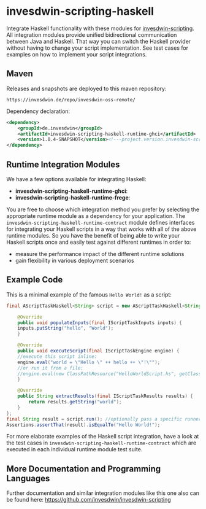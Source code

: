 # invesdwin-scripting-haskell
Integrate Haskell functionality with these modules for [invesdwin-scripting](https://github.com/invesdwin/invesdwin-scripting). All integration modules provide unified bidirectional communication between Java and Haskell. That way you can switch the Haskell provider without having to change your script implementation. See test cases for examples on how to implement your script integrations.

## Maven

Releases and snapshots are deployed to this maven repository:
```
https://invesdwin.de/repo/invesdwin-oss-remote/
```

Dependency declaration:
```xml
<dependency>
	<groupId>de.invesdwin</groupId>
	<artifactId>invesdwin-scripting-haskell-runtime-ghci</artifactId>
	<version>1.0.4-SNAPSHOT</version><!---project.version.invesdwin-scripting-parent-->
</dependency>
```

## Runtime Integration Modules

We have a few options available for integrating Haskell:
- **invesdwin-scripting-haskell-runtime-ghci**: 
- **invesdwin-scripting-haskell-runtime-frege**: 

You are free to choose which integration method you prefer by selecting the appropriate runtime module as a dependency for your application. The `invesdwin-scripting-haskell-runtime-contract` module defines interfaces for integrating your Haskell scripts in a way that works with all of the above runtime modules. So you have the benefit of being able to write your Haskell scripts once and easily test against different runtimes in order to: 
- measure the performance impact of the different runtime solutions
- gain flexibility in various deployment scenarios

## Example Code

This is a minimal example of the famous `Hello World!` as a script:

```java
final AScriptTaskHaskell<String> script = new AScriptTaskHaskell<String>() {

    @Override
    public void populateInputs(final IScriptTaskInputs inputs) {
	inputs.putString("hello", "World");
    }

    @Override
    public void executeScript(final IScriptTaskEngine engine) {
	//execute this script inline:
	engine.eval("world = \"Hello \" ++ hello ++ \"!\"");
	//or run it from a file:
	//engine.eval(new ClassPathResource("HelloWorldScript.hs", getClass()));
    }

    @Override
    public String extractResults(final IScriptTaskResults results) {
        return results.getString("world");
    }
};
final String result = script.run(); //optionally pass a specific runner as an argument here
Assertions.assertThat(result).isEqualTo("Hello World!");
```

For more elaborate examples of the Haskell script integration, have a look at the test cases in `invesdwin-scripting-haskell-runtime-contract` which are executed in each individual runtime module test suite.

## More Documentation and Programming Languages

Further documentation and similar integration modules like this one also can be found here: https://github.com/invesdwin/invesdwin-scripting
